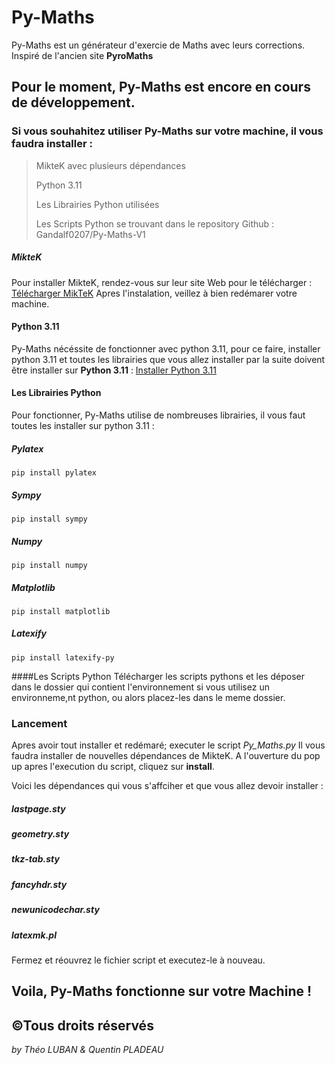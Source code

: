 # Py-Maths

Py-Maths est un générateur d'exercie de Maths avec leurs corrections. Inspiré de l'ancien site **PyroMaths**

## Pour le moment, Py-Maths est encore en cours de développement.


### Si vous souhahitez utiliser Py-Maths sur votre machine, il vous faudra installer : 
> MikteK avec plusieurs dépendances
> 
> Python 3.11
> 
> Les Librairies Python utilisées
> 
> Les Scripts Python se trouvant dans le repository Github : Gandalf0207/Py-Maths-V1
>

##### MikteK
Pour installer MikteK, rendez-vous sur leur site Web pour le télécharger : [Télécharger MikTeK](https://miktex.org/download)
Apres l'instalation, veillez à bien redémarer votre machine.

#### Python 3.11
Py-Maths nécéssite de fonctionner avec python 3.11, pour ce faire, installer python 3.11 et toutes les librairies que vous allez installer par la suite doivent être installer sur **Python 3.11** : [Installer Python 3.11](https://www.python.org/downloads/release/python-3110/)

#### Les Librairies Python
Pour fonctionner, Py-Maths utilise de nombreuses librairies, il vous faut toutes les installer sur python 3.11 : 

##### Pylatex
    pip install pylatex
    
##### Sympy
    pip install sympy
    
##### Numpy
    pip install numpy
    
##### Matplotlib
    pip install matplotlib
    
##### Latexify
    pip install latexify-py

####Les Scripts Python
Télécharger les scripts pythons et les déposer dans le dossier qui contient l'environnement si vous utilisez un environneme,nt python, ou alors placez-les dans le meme dossier.


### Lancement
Apres avoir tout installer et redémaré; executer le script *Py_Maths.py* Il vous faudra installer de nouvelles dépendances de MikteK. A l'ouverture du pop up apres l'execution du script, cliquez sur **install**.

Voici les dépendances qui vous s'affciher et que vous allez devoir installer : 

##### lastpage.sty
##### geometry.sty
##### tkz-tab.sty
##### fancyhdr.sty
##### newunicodechar.sty
##### latexmk.pl

Fermez et réouvrez le fichier script et executez-le à nouveau.


## Voila, Py-Maths fonctionne sur votre Machine ! 


## ©Tous droits réservés

*by Théo LUBAN & Quentin PLADEAU*
